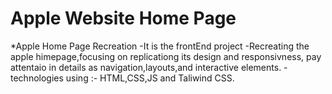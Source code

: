 # Apple Website Home Page
*Apple Home Page Recreation
-It is the frontEnd project 
-Recreating the apple himepage,focusing on replicationg its design and  responsivness,
pay attentaio in details as navigation,layouts,and interactive elements.
-technologies using :- HTML,CSS,JS and Taliwind CSS.